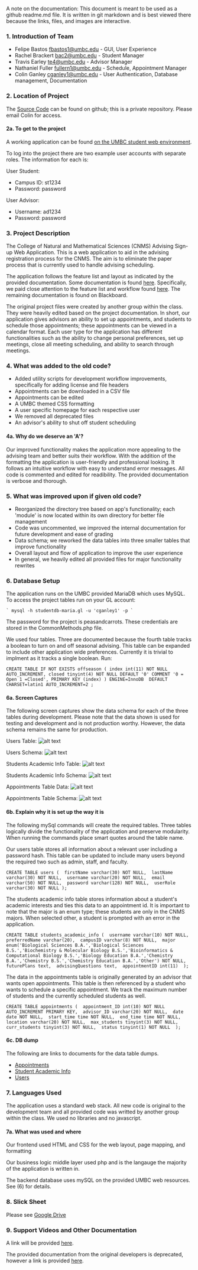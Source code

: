 A note on the documentation: This document is meant to be used as a github readme.md file. It is written in git markdown and is best viewed there because the links, files, and images are interactive.

### 1. Introduction of Team
+ Felipe Bastos fbastos1@umbc.edu - GUI, User Experience 
+ Rachel Brackert bac2@umbc.edu - Student Manager 
+ Travis Earley te4@umbc.edu - Advisor Manager 
+ Nathaniel Fuller fullern1@umbc.edu - Schedule, Appointment Manager 
+ Colin Ganley cganley1@umbc.edu - User Authentication, Database management, Documentation 
 
### 2. Location of Project 
 
The [Source Code](https://github.com/cganley1/cs331-proj2) can be found on github; this is a private repository. Please email Colin for access. 
 
#### 2a. To get to the project 
A working application can be found [on the UMBC student web environment](https://swe.umbc.edu/~cganley1/cs331-proj2/). 
 
To log into the project there are two example user accounts with separate roles. The information for each is: 

User Student: 
 + Campus ID: st1234 
 + Password: password 
 
User Advisor: 
 + Username: ad1234 
 + Password: password 
 
### 3. Project Description 
The College of Natural and Mathematical Sciences (CNMS) Advising Sign-up Web Application. This is a web application to aid in the advising registration process for the CNMS. The aim is to eliminate the paper process that is currently used to handle advising scheduling.

The application follows the feature list and layout as indicated by the provided documentation. Some documentation is found [here](http://userpages.umbc.edu/~slupoli/notes/ProgLanguages/projects/CollegeWideAdvising/part2/supplements/). Specifically, we paid close attention to the feature list and workflow found [here](http://userpages.umbc.edu/~slupoli/notes/ProgLanguages/projects/CollegeWideAdvising/part2/supplements/CNMSElectronicGroupAdvisingSign-upProject.pdf). The remaining documentation is found on Blackboard. 

The original project files were created by another group within the class. They were heavily edited based on the project documentation. In short, our application gives advisors an ability to set up appointments, and students to schedule those appointments; these appointments can be viewed in a calendar format. Each user type for the application has different functionalities such as the ability to change personal preferences, set up meetings, close all meeting scheduling, and ability to search through meetings. 
 
### 4. What was added to the old code? 
 + Added utility scripts for development workflow improvements, specifically for adding license and file headers
 + Appointments can be downloaded in a CSV file 
 + Appointments can be edited 
 + A UMBC themed CSS formatting 
 + A user specific homepage for each respective user 
 + We removed all deprecated files
 + An advisor's ability to shut off student scheduling
 
#### 4a. Why do we deserve an 'A'? 
Our improved functionality makes the application more appealing to the advising team and better suits their workflow. With the addition of the formatting the application is user-friendly and professional looking. It follows an intuitive workflow with easy to understand error messages. All code is commented and edited for readibility. The provided documentation is verbose and thorough.
 
### 5. What was improved upon if given old code? 
 + Reorganized the directory tree based on app's functionality; each 'module' is now located within its own directory for better file management
 + Code was uncommented, we improved the internal documentation for future development and ease of grading 
 + Data schema; we reworked the data tables into three smaller tables that improve functionality 
 + Overall layout and flow of application to improve the user experience
 + In general, we heavily edited all provided files for major functionality rewrites
 
### 6. Database Setup 
The application runs on the UMBC provided MariaDB which uses MySQL. To access the project tables run on your GL account: 
 
    ` mysql -h studentdb-maria.gl -u 'cganley1' -p `
 
The password for the project is peasandcarrots. These credentials are stored in the CommonMethods.php file. 
 
We used four tables. Three are documented because the fourth table tracks a boolean to turn on and off seasonal advising. This table can be expanded to include other application wide preferences. Currently it is trivial to implment as it tracks a single boolean. Run: 

` CREATE TABLE IF NOT EXISTS offseason (
  index int(11) NOT NULL AUTO_INCREMENT,
  closed tinyint(4) NOT NULL DEFAULT '0' COMMENT '0 = Open 1 =Closed',
  PRIMARY KEY (index)
) ENGINE=InnoDB  DEFAULT CHARSET=latin1 AUTO_INCREMENT=2 ; `
 
#### 6a. Screen Captures 
The following screen captures show the data schema for each of the three tables during development. Please note that the data shown is used for testing and development and is not production worthy. However, the data schema remains the same for production. 
 
Users Table: 
![alt text](https://swe.umbc.edu/~cganley1/cs331-proj2/Documentation/cs331_users_data.png "Users data") 

Users Schema:
![alt text](https://swe.umbc.edu/~cganley1/cs331-proj2/Documentation/cs331_users_schema.png "Users schema") 
 
Students Academic Info Table:
![alt text](https://swe.umbc.edu/~cganley1/cs331-proj2/Documentation/cs331_acinfo_data.png "Appointments data") 
 
Students Academic Info Schema:
![alt text](https://swe.umbc.edu/~cganley1/cs331-proj2/Documentation/cs331_acinfo_schema.png "Appointments data") 
 
Appointments Table Data: 
![alt text](https://swe.umbc.edu/~cganley1/cs331-proj2/Documentation/cs331_appointments_data.png "Appointments data") 
 
Appointments Table Schema:
![alt text](https://swe.umbc.edu/~cganley1/cs331-proj2/Documentation/cs331_appointments_schema.png "Appointments schema") 
 
#### 6b. Explain why it is set up the way it is 
The following mySql commands will create the required tables. Three tables logically divide the functionality of the application and preserve modularity. When running the commands place smart quotes around the table name. 
 
Our users table stores all information about a relevant user including a password hash. This table can be updated to include many users beyond the required two such as admin, staff, and faculty. 
 
` CREATE TABLE users ( 
  firstName varchar(30) NOT NULL, 
  lastName varchar(30) NOT NULL, 
  username varchar(20) NOT NULL, 
  email varchar(50) NOT NULL, 
  password varchar(128) NOT NULL, 
  userRole varchar(30) NOT NULL
  );
`
 
The students academic info table stores information about a student's academic interests and ties this data to an appointment id. It is important to note that the major is an enum type; these students are only in the CNMS majors. When selected other, a student is prompted with an error in the application.
 
` CREATE TABLE students_academic_info ( 
  username varchar(10) NOT NULL, 
  preferredName varchar(20), 
  campusID varchar(8) NOT NULL, 
  major enum('Biological Sciences B.A.','Biological Sciences B.S.','Biochemistry & Molecular Biology B.S.','Bioinformatics & Computational Biology B.S.','Biology Education B.A.','Chemistry B.A.','Chemistry B.S.','Chemistry Education B.A.','Other') NOT NULL, 
  futurePlans text, 
  advisingQuestions text, 
  appointmentID int(11) 
  ); ` 
 
The data in the appointments table is originally generated by an advisor that wants open appointments. This table is then referenced by a student who wants to schedule a specific appointment. We track the maximum number of students and the currently scheduled students as well. 
 
` CREATE TABLE appointments ( 
  appointment_ID int(10) NOT NULL AUTO_INCREMENT PRIMARY KEY, 
  advisor_ID varchar(20) NOT NULL, 
  date date NOT NULL, 
  start_time time NOT NULL, 
  end_time time NOT NULL, 
  location varchar(20) NOT NULL, 
  max_students tinyint(3) NOT NULL, 
  curr_students tinyint(3) NOT NULL, 
  status tinyint(1) NOT NULL 
  ); ` 
 
#### 6c. DB dump 
 
The following are links to documents for the data table dumps.
+ [Appointments](https://swe.umbc.edu/~cganley1/cs331-proj2/Documentation/appointments.pdf)
+ [Student Academic Info](https://swe.umbc.edu/~cganley1/cs331-proj2/Documentation/students_academic_info.pdf)
+ [Users](https://swe.umbc.edu/~cganley1/cs331-proj2/Documentation/users.pdf)
 
### 7. Languages Used 
The application uses a standard web stack. All new code is original to the development team and all provided code was writted by another group within the class. We used no libraries and no javascript.
 
#### 7a. What was used and where 
Our frontend used HTML and CSS for the web layout, page mapping, and formatting

Our business logic middle layer used php and is the langauge the majority of the application is written in.

The backend database uses mySQL on the provided UMBC web resources. See (6) for details.
 
### 8. Slick Sheet 
 
Please see [Google Drive](https://docs.google.com/document/d/1W0aIoW7XkdZYBNf-CQQ7r1iyJD0bYwf512aDNo5ym-E/edit?usp=sharing) 
 
### 9. Support Videos and Other Documentation
 
A link will be provided [here](https://www.youtube.com/watch?v=cmw2qyPZXAs&). 
 
The provided documentation from the original developers is deprecated, however a link is provided [here](https://swe.umbc.edu/~cganley1/cs331-proj2/Documentation/original_documentation.txt).  
